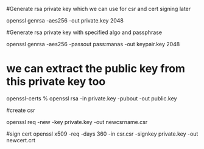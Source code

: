 #Generate rsa private key which we can use for csr and cert signing later

openssl genrsa -aes256 -out private.key 2048

#Generate rsa private key with specified algo and passphrase

openssl genrsa -aes256 -passout pass:manas -out keypair.key 2048

# we can extract the public key from this private key too

openssl-certs % openssl rsa -in private.key -pubout -out public.key

#create csr 

openssl req -new -key private.key -out newcsrname.csr

#sign cert
openssl x509 -req -days 360 -in csr.csr -signkey private.key -out newcert.crt

